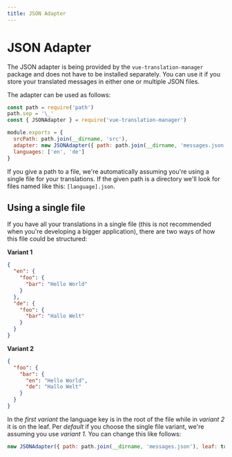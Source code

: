```yaml
---
title: JSON Adapter
---
```


# JSON Adapter

The JSON adapter is being provided by the `vue-translation-manager` package and does not have to be installed separately. You
can use it if you store your translated messages in either one or multiple JSON files.

The adapter can be used as follows:

```js
const path = require('path')
path.sep = '\_'
const { JSONAdapter } = require('vue-translation-manager')

module.exports = {
  srcPath: path.join(__dirname, 'src'),
  adapter: new JSONAdapter({ path: path.join(__dirname, 'messages.json') }),
  languages: ['en', 'de']
}
```

If you give a path to a file, we're automatically assuming you're using a single file for your translations. If
the given path is a directory we'll look for files named like this: `[language].json`.

## Using a single file

If you have all your translations in a single file (this is not recommended when you're developing a bigger application), there
are two ways of how this file could be structured:

**Variant 1**
```json
{
  "en": {
    "foo": {
      "bar": "Hello World"
    }
  },
  "de": {
    "foo": {
      "bar": "Hallo Welt"
    }
  }
}
```

**Variant 2**
```json
{
  "foo": {
    "bar": {
      "en": "Hello World",
      "de": "Hallo Welt"
    }
  }
}
```

In the *first variant* the language key is in the root of the file while in *variant 2* it is on the leaf. Per *default* if you
choose the single file variant, we're assuming you use *variant 1*. You can change this like follows:

```js
new JSONAdapter({ path: path.join(__dirname, 'messages.json'), leaf: true })
```
